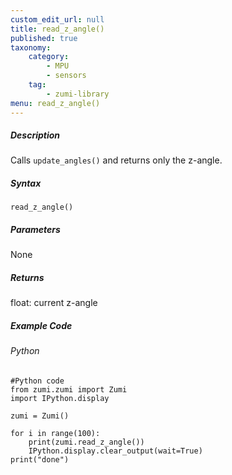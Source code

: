 ```yaml
---
custom_edit_url: null
title: read_z_angle()
published: true
taxonomy:
    category:
        - MPU
        - sensors
    tag:
        - zumi-library
menu: read_z_angle()
---
```


##### Description
Calls ```update_angles()``` and returns only the z-angle.

##### Syntax
```read_z_angle()```<br />

##### Parameters
None

##### Returns
float: current z-angle

##### Example Code
###### Python
```
#Python code
from zumi.zumi import Zumi
import IPython.display

zumi = Zumi()

for i in range(100):
    print(zumi.read_z_angle())
    IPython.display.clear_output(wait=True) 
print("done")

```